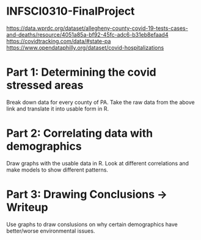 # INFSCI0310-FinalProject

https://data.wprdc.org/dataset/allegheny-county-covid-19-tests-cases-and-deaths/resource/4051a85a-bf92-45fc-adc6-b31eb8efaad4<br/>
https://covidtracking.com/data/#state-pa<br/>
https://www.opendataphilly.org/dataset/covid-hospitalizations<br/>

# Part 1: Determining the covid stressed areas
Break down data for every county of PA. Take the raw data from the above link and translate it into usable form in R.

# Part 2: Correlating data with demographics
Draw graphs with the usable data in R. Look at different correlations and make models to show different patterns.

# Part 3: Drawing Conclusions -> Writeup
Use graphs to draw conslusions on why certain demographics have better/worse environmental issues.
